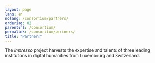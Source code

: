 ```yaml
---
layout: page
lang: en
nolang: /consortium/partners/
ordering: 02
parenturl: /consortium/
permalink: /consortium/partners/
title: "Partners"
---
```


<!-- content here will serve as an intro. Cfr. _layouts/consortium.html -->
The *impresso* project harvests the expertise and talents of three leading institutions in digital humanities from Luxembourg and Switzerland.

